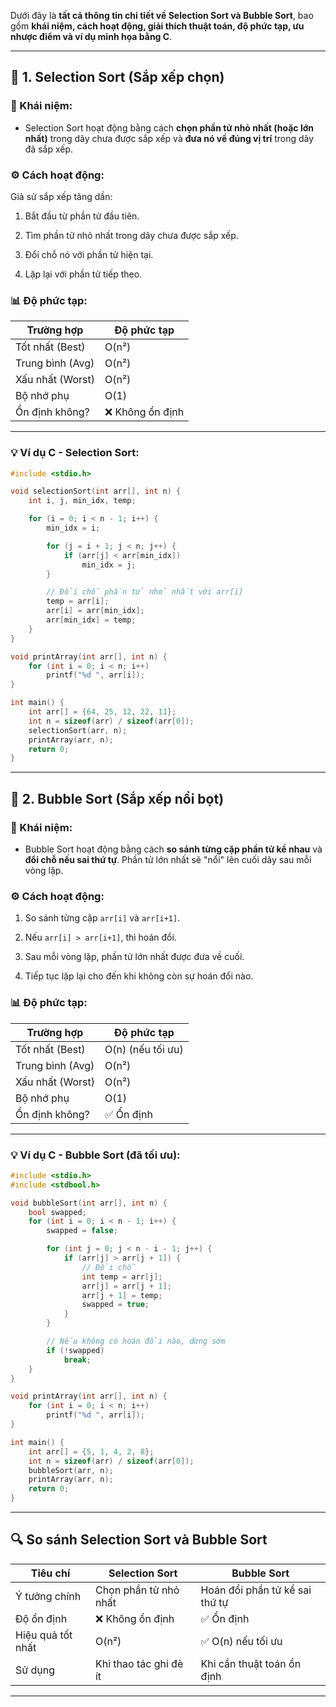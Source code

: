 Dưới đây là **tất cả thông tin chi tiết về Selection Sort và Bubble Sort**, bao gồm **khái niệm, cách hoạt động, giải thích thuật toán, độ phức tạp, ưu nhược điểm và ví dụ minh họa bằng C**.

---

## 🔷 1. **Selection Sort (Sắp xếp chọn)**

### 🧠 Khái niệm:

- Selection Sort hoạt động bằng cách **chọn phần tử nhỏ nhất (hoặc lớn nhất)** trong dãy chưa được sắp xếp và **đưa nó về đúng vị trí** trong dãy đã sắp xếp.
    

### ⚙️ Cách hoạt động:

Giả sử sắp xếp tăng dần:

1. Bắt đầu từ phần tử đầu tiên.
    
2. Tìm phần tử nhỏ nhất trong dãy chưa được sắp xếp.
    
3. Đổi chỗ nó với phần tử hiện tại.
    
4. Lặp lại với phần tử tiếp theo.
    

### 📊 Độ phức tạp:

|Trường hợp|Độ phức tạp|
|---|---|
|Tốt nhất (Best)|O(n²)|
|Trung bình (Avg)|O(n²)|
|Xấu nhất (Worst)|O(n²)|
|Bộ nhớ phụ|O(1)|
|Ổn định không?|❌ Không ổn định|

---

### 💡 Ví dụ C - Selection Sort:

```c
#include <stdio.h>

void selectionSort(int arr[], int n) {
    int i, j, min_idx, temp;

    for (i = 0; i < n - 1; i++) {
        min_idx = i;

        for (j = i + 1; j < n; j++) {
            if (arr[j] < arr[min_idx])
                min_idx = j;
        }

        // Đổi chỗ phần tử nhỏ nhất với arr[i]
        temp = arr[i];
        arr[i] = arr[min_idx];
        arr[min_idx] = temp;
    }
}

void printArray(int arr[], int n) {
    for (int i = 0; i < n; i++)
        printf("%d ", arr[i]);
}

int main() {
    int arr[] = {64, 25, 12, 22, 11};
    int n = sizeof(arr) / sizeof(arr[0]);
    selectionSort(arr, n);
    printArray(arr, n);
    return 0;
}
```

---

## 🔷 2. **Bubble Sort (Sắp xếp nổi bọt)**

### 🧠 Khái niệm:

- Bubble Sort hoạt động bằng cách **so sánh từng cặp phần tử kề nhau** và **đổi chỗ nếu sai thứ tự**. Phần tử lớn nhất sẽ "nổi" lên cuối dãy sau mỗi vòng lặp.
    

### ⚙️ Cách hoạt động:

1. So sánh từng cặp `arr[i]` và `arr[i+1]`.
    
2. Nếu `arr[i] > arr[i+1]`, thì hoán đổi.
    
3. Sau mỗi vòng lặp, phần tử lớn nhất được đưa về cuối.
    
4. Tiếp tục lặp lại cho đến khi không còn sự hoán đổi nào.
    

### 📊 Độ phức tạp:

|Trường hợp|Độ phức tạp|
|---|---|
|Tốt nhất (Best)|O(n) (nếu tối ưu)|
|Trung bình (Avg)|O(n²)|
|Xấu nhất (Worst)|O(n²)|
|Bộ nhớ phụ|O(1)|
|Ổn định không?|✅ Ổn định|

---

### 💡 Ví dụ C - Bubble Sort (đã tối ưu):

```c
#include <stdio.h>
#include <stdbool.h>

void bubbleSort(int arr[], int n) {
    bool swapped;
    for (int i = 0; i < n - 1; i++) {
        swapped = false;

        for (int j = 0; j < n - i - 1; j++) {
            if (arr[j] > arr[j + 1]) {
                // Đổi chỗ
                int temp = arr[j];
                arr[j] = arr[j + 1];
                arr[j + 1] = temp;
                swapped = true;
            }
        }

        // Nếu không có hoán đổi nào, dừng sớm
        if (!swapped)
            break;
    }
}

void printArray(int arr[], int n) {
    for (int i = 0; i < n; i++)
        printf("%d ", arr[i]);
}

int main() {
    int arr[] = {5, 1, 4, 2, 8};
    int n = sizeof(arr) / sizeof(arr[0]);
    bubbleSort(arr, n);
    printArray(arr, n);
    return 0;
}
```

---

## 🔍 So sánh Selection Sort và Bubble Sort

|Tiêu chí|Selection Sort|Bubble Sort|
|---|---|---|
|Ý tưởng chính|Chọn phần tử nhỏ nhất|Hoán đổi phần tử kề sai thứ tự|
|Độ ổn định|❌ Không ổn định|✅ Ổn định|
|Hiệu quả tốt nhất|O(n²)|✅ O(n) nếu tối ưu|
|Sử dụng|Khi thao tác ghi đè ít|Khi cần thuật toán ổn định|

---